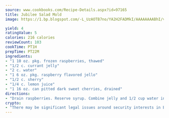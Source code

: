 ```yaml
---
source: www.cookbooks.com/Recipe-Details.aspx?id=97165
title: Jubilee Salad Mold
image: https://1.bp.blogspot.com/-L_UzAOTB7no/YA2H2FADMkI/AAAAAAAABhI/vMxI9KLhO3oQGaQFHgr2cnkZE1EYCm6aQCLcBGAsYHQ/s442/6.png

yield: 4
ratingValue: 5
calories: 216 calories
reviewCount: 103
cookTime: PT1H
prepTime: PT22M
ingredients:
- "1 10 oz. pkg. frozen raspberries, thawed"
- "1/2 c. currant jelly"
- "2 c. water"
- "1 6 oz. pkg. raspberry flavored jello"
- "1/2 c. sherry"
- "1/4 c. lemon juice"
- "1 16 oz. can pitted dark sweet cherries, drained"
directions:
- "Drain raspberries. Reserve syrup. Combine jelly and 1/2 cup water in saucepan. Heat until jelly is melted. Add remaining water and jello. Stir until gelatin dissolves. Remove from heat and stir in sherry, lemon juice and reserved syrup. Chill until partially set. Fold in cherries and raspberries. Pour into 1 1/2-quart mold. Chill until set. Serves 8 to 10."
crypto:
- "There may be significant legal issues around security interests in Bitcoin."
---
```

